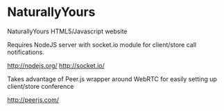 NaturallyYours
==============

NaturallyYours HTML5/Javascript website

Requires NodeJS server with socket.io module for client/store call notifications.

http://nodejs.org/
http://socket.io/

Takes advantage of Peer.js wrapper around WebRTC for easily setting up client/store conference

http://peerjs.com/